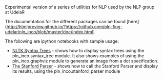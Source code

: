 Experimental version of a series of utilities for NLP used by the NLP group at UdelaR

The documentation for the different packages can be found [here] (http://htmlpreview.github.io/?https://github.com/pln-fing-udelar/pln_inco/blob/master/doc/index.html)

The following are ipython notebooks with sample usage:

- [NLTK Syntax Trees](http://nbviewer.ipython.org/github/gmonce/nltk_parsing/blob/master/1.%20NLTK%20Syntax%20Trees.ipynb) - shows how to display syntax trees using the pln_inco.syntax_tree module. It also shows examples of using the pln_inco.graphviz module to generate an image from a dot specification.
- [The Stanford Parser](http://nbviewer.ipython.org/github/gmonce/nltk_parsing/blob/master/3.%20The%20Stanford%20Parser.ipynb) - shows how to call the Stanford Parser and display its results, using the pln_inco.stanford_parser module



